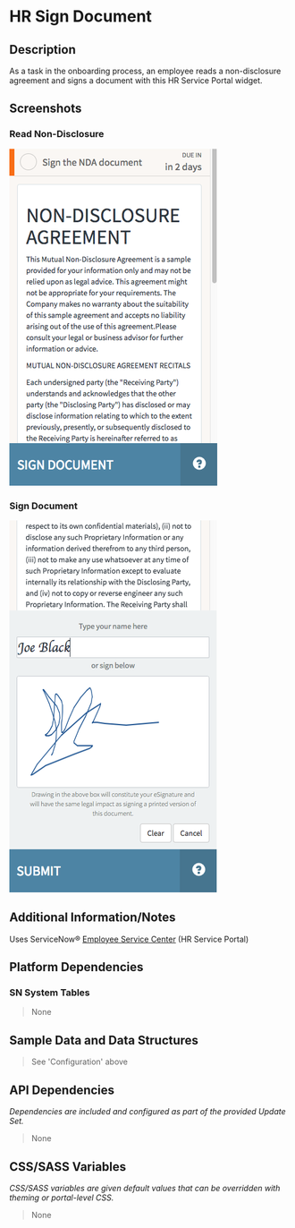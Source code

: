 # HR Sign Document

## Description

As a task in the onboarding process, an employee reads a non-disclosure agreement and signs a document with this HR Service Portal widget.

## Screenshots

### Read Non-Disclosure

![HR Sign Document](../../images/hr-read-non-disclosure.png)

### Sign Document

![HR Sign Document](../../images/hr-sign-document.png)

## Additional Information/Notes

Uses ServiceNow® [Employee Service Center](https://docs.servicenow.com/bundle/kingston-hr-service-delivery/page/product/human-resources/concept/c_UseTheHRSMPortal.html) (HR Service Portal)

## Platform Dependencies

### SN System Tables

> None

## Sample Data and Data Structures

> See 'Configuration' above

## API Dependencies

*Dependencies are included and configured as part of the provided Update Set.*

> None

## CSS/SASS Variables

_CSS/SASS variables are given default values that can be overridden with theming or portal-level CSS._

> None